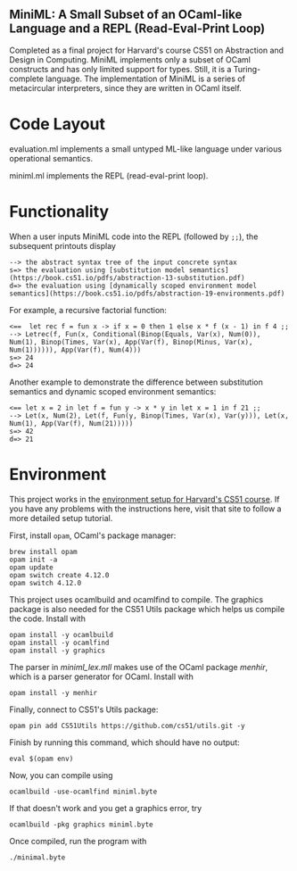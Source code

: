 
## MiniML: A Small Subset of an OCaml-like Language and a REPL (Read-Eval-Print Loop)

Completed as a final project for Harvard's course CS51 on Abstraction and Design in Computing. MiniML implements only a subset of OCaml constructs and has only limited support for types. Still, it is a Turing-complete language. The implementation of MiniML is a series of metacircular interpreters, since they are written in OCaml itself.

# Code Layout
evaluation.ml implements a small untyped ML-like language under
various operational semantics.

miniml.ml implements the REPL (read-eval-print loop).

# Functionality
When a user inputs MiniML code into the REPL (followed by `;;`), the subsequent printouts display

```
--> the abstract syntax tree of the input concrete syntax
s=> the evaluation using [substitution model semantics](https://book.cs51.io/pdfs/abstraction-13-substitution.pdf)
d=> the evaluation using [dynamically scoped environment model semantics](https://book.cs51.io/pdfs/abstraction-19-environments.pdf)
```

For example, a recursive factorial function:
```
<==  let rec f = fun x -> if x = 0 then 1 else x * f (x - 1) in f 4 ;;
--> Letrec(f, Fun(x, Conditional(Binop(Equals, Var(x), Num(0)), Num(1), Binop(Times, Var(x), App(Var(f), Binop(Minus, Var(x), Num(1)))))), App(Var(f), Num(4)))
s=> 24
d=> 24
```

Another example to demonstrate the difference between substitution semantics and dynamic scoped environment semantics:
```
<== let x = 2 in let f = fun y -> x * y in let x = 1 in f 21 ;;
--> Let(x, Num(2), Let(f, Fun(y, Binop(Times, Var(x), Var(y))), Let(x, Num(1), App(Var(f), Num(21)))))
s=> 42 
d=> 21
```

# Environment
This project works in the [environment setup for Harvard's CS51 course](https://cs51.io/handouts/setup/). If you have any problems with the instructions here, visit that site to follow a more detailed setup tutorial.

First, install `opam`, OCaml's package manager:
```
brew install opam
opam init -a
opam update
opam switch create 4.12.0
opam switch 4.12.0
```

This project uses ocamlbuild and ocamlfind to compile. The graphics package is also needed for the CS51 Utils package which helps us compile the code. Install with
```
opam install -y ocamlbuild
opam install -y ocamlfind
opam install -y graphics
```

The parser in _miniml_lex.mll_ makes use of the OCaml package _menhir_, which is a parser generator for OCaml. 
Install with 
```
opam install -y menhir
```

Finally, connect to CS51's Utils package:
```
opam pin add CS51Utils https://github.com/cs51/utils.git -y
```

Finish by running this command, which should have no output:
```
eval $(opam env)
```

Now, you can compile using 
```
ocamlbuild -use-ocamlfind miniml.byte
```
If that doesn't work and you get a graphics error, try 
```
ocamlbuild -pkg graphics miniml.byte
```
Once compiled, run the program with 
```
./minimal.byte
```
